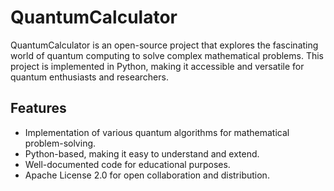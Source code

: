 # QuantumCalculator

QuantumCalculator is an open-source project that explores the fascinating world of quantum computing to solve complex mathematical problems. This project is implemented in Python, making it accessible and versatile for quantum enthusiasts and researchers.

## Features

- Implementation of various quantum algorithms for mathematical problem-solving.
- Python-based, making it easy to understand and extend.
- Well-documented code for educational purposes.
- Apache License 2.0 for open collaboration and distribution.
